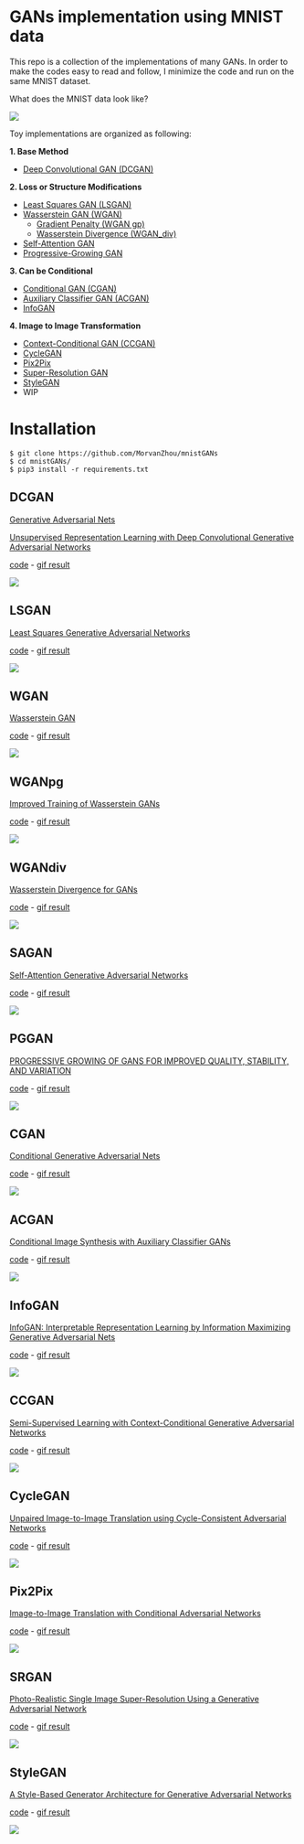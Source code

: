 # GANs implementation using MNIST data

This repo is a collection of the implementations of many GANs. 
In order to make the codes easy to read and follow,
 I minimize the code and run on the same MNIST dataset.

What does the MNIST data look like?

![](https://mofanpy.com/static/results/gan/mnist.png)

Toy implementations are organized as following:

**1. Base Method**

- [Deep Convolutional GAN (DCGAN)](#DCGAN) 

**2. Loss or Structure Modifications**

- [Least Squares GAN (LSGAN)](#LSGAN)
- [Wasserstein GAN (WGAN)](#WGAN) 
    - [Gradient Penalty (WGAN gp)](#WGANpg) 
    - [Wasserstein Divergence (WGAN_div)](#WGANdiv)
- [Self-Attention GAN](#SAGAN)
- [Progressive-Growing GAN](#PGGAN)
    
**3. Can be Conditional**

- [Conditional GAN (CGAN)](#CGAN) 
- [Auxiliary Classifier GAN (ACGAN)](#ACGAN) 
- [InfoGAN](#InfoGAN) 

**4. Image to Image Transformation**

- [Context-Conditional GAN (CCGAN)](#CCGAN)
- [CycleGAN](#CycleGAN)
- [Pix2Pix](#Pix2Pix)
- [Super-Resolution GAN](#SRGAN)
- [StyleGAN](#StyleGAN)
- WIP
 
# Installation
```shell script
$ git clone https://github.com/MorvanZhou/mnistGANs
$ cd mnistGANs/
$ pip3 install -r requirements.txt
```

 
## DCGAN
[Generative Adversarial Nets](https://papers.nips.cc/paper/5423-generative-adversarial-nets.pdf)

[Unsupervised Representation Learning with Deep Convolutional Generative Adversarial Networks](https://arxiv.org/pdf/1511.06434.pdf)

[code](gan.py) - [gif result](https://mofanpy.com/static/results/gan/gan/generating.gif)

![](https://mofanpy.com/static/results/gan/gan/generating.gif)
 
## LSGAN
[Least Squares Generative Adversarial Networks](https://arxiv.org/pdf/1611.04076.pdf)

[code](lsgan.py) - [gif result](https://mofanpy.com/static/results/gan/lsgan/generating.gif)

![](https://mofanpy.com/static/results/gan/lsgan/generating.gif)

## WGAN
[Wasserstein GAN](https://arxiv.org/pdf/1701.07875.pdf)

[code](wgan.py) - [gif result](https://mofanpy.com/static/results/gan/wgan/generating.gif)

![](https://mofanpy.com/static/results/gan/wgan/generating.gif)

## WGANpg
[Improved Training of Wasserstein GANs](https://arxiv.org/pdf/1704.00028.pdf)

[code](wgan_gp.py) - [gif result](https://mofanpy.com/static/results/gan/wgangp/generating.gif)

![](https://mofanpy.com/static/results/gan/wgangp/generating.gif)

## WGANdiv
[Wasserstein Divergence for GANs](https://arxiv.org/pdf/1712.01026.pdf)

[code](wgan_div.py) - [gif result](https://mofanpy.com/static/results/gan/wgandiv/generating.gif)

![](https://mofanpy.com/static/results/gan/wgandiv/generating.gif)

## SAGAN
[Self-Attention Generative Adversarial Networks](https://arxiv.org/pdf/1805.08318.pdf)

[code](sagan.py) - [gif result](https://mofanpy.com/static/results/gan/sagan/generating.gif)

![](https://mofanpy.com/static/results/gan/sagan/generating.gif)

## PGGAN
[PROGRESSIVE GROWING OF GANS FOR IMPROVED QUALITY, STABILITY, AND VARIATION](https://arxiv.org/pdf/1710.10196.pdf)

[code](pggan.py) - [gif result](https://mofanpy.com/static/results/gan/pggan/generating.gif)

![](https://mofanpy.com/static/results/gan/pggan/generating.gif)

## CGAN
[Conditional Generative Adversarial Nets](https://arxiv.org/pdf/1411.1784.pdf)

[code](cgan.py) - [gif result](https://mofanpy.com/static/results/gan/cgan/generating.gif)

![](https://mofanpy.com/static/results/gan/cgan/generating.gif)

## ACGAN
[Conditional Image Synthesis with Auxiliary Classifier GANs](https://arxiv.org/pdf/1610.09585.pdf)

[code](acgan.py) - [gif result](https://mofanpy.com/static/results/gan/acgan/generating.gif)

![](https://mofanpy.com/static/results/gan/acgan/generating.gif)

## InfoGAN
[InfoGAN: Interpretable Representation Learning by Information Maximizing Generative Adversarial Nets](https://arxiv.org/pdf/1606.03657.pdf)

[code](infogan.py) - [gif result](https://mofanpy.com/static/results/gan/infogan/generating.gif)

![](https://mofanpy.com/static/results/gan/infogan/generating.gif)


## CCGAN
[Semi-Supervised Learning with Context-Conditional Generative Adversarial Networks](https://arxiv.org/pdf/1611.06430.pdf)

[code](ccgan.py) - [gif result](https://mofanpy.com/static/results/gan/ccgan/generating.gif)

![](https://mofanpy.com/static/results/gan/ccgan/generating.gif)

## CycleGAN
[Unpaired Image-to-Image Translation using Cycle-Consistent Adversarial Networks](https://arxiv.org/pdf/1703.10593)

[code](cyclegan.py) - [gif result](https://mofanpy.com/static/results/gan/cyclegan/generating.gif)

![](https://mofanpy.com/static/results/gan/cyclegan/generating.gif)

## Pix2Pix
[Image-to-Image Translation with Conditional Adversarial Networks](https://arxiv.org/pdf/1611.07004.pdf)

[code](pix2pix.py) - [gif result](https://mofanpy.com/static/results/gan/pix2pix/generating.gif)

![](https://mofanpy.com/static/results/gan/pix2pix/generating.gif)

## SRGAN
[Photo-Realistic Single Image Super-Resolution Using a Generative Adversarial Network](https://openaccess.thecvf.com/content_cvpr_2017/papers/Ledig_Photo-Realistic_Single_Image_CVPR_2017_paper.pdf)

[code](srgan.py) - [gif result](https://mofanpy.com/static/results/gan/srgan/generating.gif)

![](https://mofanpy.com/static/results/gan/srgan/generating.gif)

## StyleGAN
[A Style-Based Generator Architecture for Generative Adversarial Networks](https://arxiv.org/pdf/1812.04948.pdf)

[code](stylegan.py) - [gif result](https://mofanpy.com/static/results/gan/stylegan/generating.gif)

![](https://mofanpy.com/static/results/gan/stylegan/generating.gif)